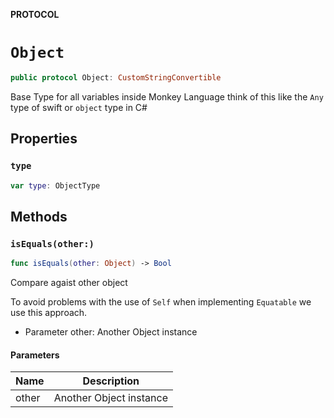 **PROTOCOL**

# `Object`

```swift
public protocol Object: CustomStringConvertible
```

Base Type for all variables inside Monkey Language
think of this like the `Any` type of swift or `object`
type in C#

## Properties
### `type`

```swift
var type: ObjectType
```

## Methods
### `isEquals(other:)`

```swift
func isEquals(other: Object) -> Bool
```

Compare agaist other object

To avoid problems with the use of `Self` when implementing
`Equatable` we use this approach.
- Parameter other: Another Object instance

#### Parameters

| Name | Description |
| ---- | ----------- |
| other | Another Object instance |